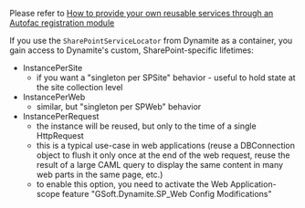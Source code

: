 Please refer to [How to provide your own reusable services through an Autofac registration module](https://github.com/GSoft-SharePoint/Dynamite/wiki/How-to-provide-your-own-reusable-services-through-an-Autofac-registration-module)

If you use the ```SharePointServiceLocator``` from Dynamite as a container, you gain access to Dynamite's custom, SharePoint-specific lifetimes:

* InstancePerSite
    * if you want a "singleton per SPSite" behavior - useful to hold state at the site collection level
* InstancePerWeb
    * similar, but "singleton per SPWeb" behavior
* InstancePerRequest 
    * the instance will be reused, but only to the time of a single HttpRequest
    * this is a typical use-case in web applications (reuse a DBConnection object to flush it only once at the end of the web request, reuse the result of a large CAML query to display the same content in many web parts in the same page, etc.)
    * to enable this option, you need to activate the Web Application-scope feature "GSoft.Dynamite.SP_Web Config Modifications"


